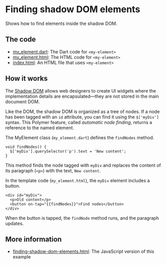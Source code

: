 
# Finding shadow DOM elements

Shows how to find elements inside the shadow DOM.

## The code

* [my_element.dart](https://github.com/dart-lang/polymer-dart-snippets/blob/computed-property-readme/web/basics/finding_shadow_dom_elements/my_element.dart): 
  The Dart code for `<my-element>`
* [my_element.html](https://github.com/dart-lang/polymer-dart-snippets/blob/computed-property-readme/web/basics/finding_shadow_dom_elements/my_element.html): 
  The HTML code for `<my-element>`
* [index.html](https://github.com/dart-lang/polymer-dart-snippets/blob/computed-property-readme/web/basics/finding_shadow_dom_elements/index.html):
  An HTML file that uses `<my-element>`

## How it works

The [Shadow DOM](http://robdodson.me/blog/2013/08/26/shadow-dom-introduction/)
allows web designers to create UI widgets where the implementation details
are encapsulated&mdash;they are not stored in the main document DOM. 

Like the DOM, the shadow DOM is organized as a tree of nodes.
If a node has been tagged with an `id` attribute, you can find
it using the `$['myDiv']` syntax. This Polymer feature, called
_automatic node finding_, returns a reference to the named element.

The MyElement class (`my_element.dart`) defines the `findNodes` method.

    void findNodes() {
      $['myDiv'].querySelector('p').text = 'New content';
    }

This method finds the node tagged with `myDiv` and replaces the
content of its paragraph (`<p>`) with the text, `New content`.

In the template code (`my_element.html`), the `myDiv` element
includes a button.

    <div id="myDiv">
      <p>Old content</p>
      <button on-tap="{{findNodes}}">Find nodes</button>
    </div>

When the button is tapped, the `findNode` method runs,
and the paragraph updates.

## More information

* [finding-shadow-dom-elements.html](https://github.com/PolymerLabs/polymer-snippets/blob/f5651613ea5db9c2e50a2f4df8f27c64c07755db/snippets/basics/finding-shadow-dom-elements.html):
  The JavaScript version of this example

